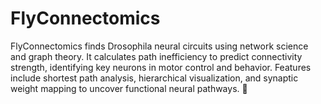 # FlyConnectomics
FlyConnectomics finds Drosophila neural circuits using network science and graph theory. It calculates path inefficiency to predict connectivity strength, identifying key neurons in motor control and behavior. Features include shortest path analysis, hierarchical visualization, and synaptic weight mapping to uncover functional neural pathways. 🚀
